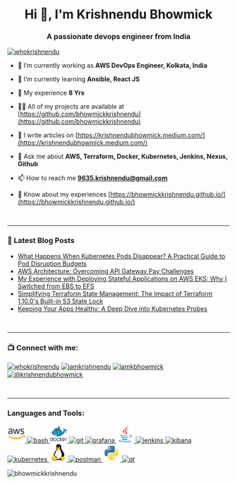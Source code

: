 <h1 align="center">Hi 👋, I'm Krishnendu Bhowmick</h1>
<h3 align="center">A passionate devops engineer from India</h3>

<p align="left"> <a href="https://twitter.com/whokrishnendu" target="blank"><img src="https://img.shields.io/twitter/follow/whokrishnendu?logo=twitter&style=for-the-badge" alt="whokrishnendu" /></a> </p>

- 🔭 I’m currently working as **AWS DevOps Engineer, Kolkata, India**

- 🌱 I’m currently learning **Ansible, React JS**

- 🤝 My experience **8 Yrs**

- 👨‍💻 All of my projects are available at [https://github.com/bhowmickkrishnendu](https://github.com/bhowmickkrishnendu)

- 📝 I write articles on [https://krishnendubhowmick.medium.com/](https://krishnendubhowmick.medium.com/)

- 💬 Ask me about **AWS, Terraform, Docker, Kubernetes, Jenkins, Nexus, Github**

- 📫 How to reach me **9635.krishnendu@gmail.com**

- 📄 Know about my experiences [https://bhowmickkrishnendu.github.io/](https://bhowmickkrishnendu.github.io/)

<br />

---

### 📕 Latest Blog Posts

<!-- BLOG-POST-LIST:START -->
- [What Happens When Kubernetes Pods Disappear? A Practical Guide to Pod Disruption Budgets](https://krishnendubhowmick.medium.com/what-happens-when-kubernetes-pods-disappear-a-practical-guide-to-pod-disruption-budgets-ede7947017b4?source=rss-1dad22fc18ce------2)
- [AWS Architecture: Overcoming API Gateway Pay Challenges](https://blog.devgenius.io/aws-architecture-overcoming-api-gateway-pay-challenges-b677a5abfa1b?source=rss-1dad22fc18ce------2)
- [My Experience with Deploying Stateful Applications on AWS EKS: Why I Switched from EBS to EFS](https://krishnendubhowmick.medium.com/my-experience-with-deploying-stateful-applications-on-aws-eks-why-i-switched-from-ebs-to-efs-ff257ab8745d?source=rss-1dad22fc18ce------2)
- [Simplifying Terraform State Management: The Impact of Terraform 1.10.0&#39;s Built-in S3 State Lock](https://krishnendubhowmick.medium.com/simplifying-terraform-state-management-the-impact-of-terraform-1-10-0s-built-in-s3-state-lock-4cce0880febd?source=rss-1dad22fc18ce------2)
- [Keeping Your Apps Healthy: A Deep Dive into Kubernetes Probes](https://krishnendubhowmick.medium.com/keeping-your-apps-healthy-a-deep-dive-into-kubernetes-probes-c0b13ed87f1c?source=rss-1dad22fc18ce------2)
<!-- BLOG-POST-LIST:END -->
<br />

---

### 📺 Connect with me:

<p align="left">
<a href="https://twitter.com/whokrishnendu" target="blank"><img align="center" src="https://raw.githubusercontent.com/rahuldkjain/github-profile-readme-generator/master/src/images/icons/Social/twitter.svg" alt="whokrishnendu" height="30" width="40" /></a>
<a href="https://linkedin.com/in/iamkrishnendu" target="blank"><img align="center" src="https://raw.githubusercontent.com/rahuldkjain/github-profile-readme-generator/master/src/images/icons/Social/linked-in-alt.svg" alt="iamkrishnendu" height="30" width="40" /></a>
<a href="https://fb.com/iamkbhowmick" target="blank"><img align="center" src="https://raw.githubusercontent.com/rahuldkjain/github-profile-readme-generator/master/src/images/icons/Social/facebook.svg" alt="iamkbhowmick" height="30" width="40" /></a>
<a href="https://medium.com/@krishnendubhowmick" target="blank"><img align="center" src="https://raw.githubusercontent.com/rahuldkjain/github-profile-readme-generator/master/src/images/icons/Social/medium.svg" alt="@krishnendubhowmick" height="30" width="40" /></a>
</p>
<br />

---

### Languages and Tools:
<p align="left"> <a href="https://aws.amazon.com" target="_blank" rel="noreferrer"> <img src="https://raw.githubusercontent.com/devicons/devicon/master/icons/amazonwebservices/amazonwebservices-original-wordmark.svg" alt="aws" width="40" height="40"/> </a> <a href="https://www.gnu.org/software/bash/" target="_blank" rel="noreferrer"> <img src="https://www.vectorlogo.zone/logos/gnu_bash/gnu_bash-icon.svg" alt="bash" width="40" height="40"/> </a> <a href="https://www.docker.com/" target="_blank" rel="noreferrer"> <img src="https://raw.githubusercontent.com/devicons/devicon/master/icons/docker/docker-original-wordmark.svg" alt="docker" width="40" height="40"/> </a> <a href="https://git-scm.com/" target="_blank" rel="noreferrer"> <img src="https://www.vectorlogo.zone/logos/git-scm/git-scm-icon.svg" alt="git" width="40" height="40"/> </a> <a href="https://grafana.com" target="_blank" rel="noreferrer"> <img src="https://www.vectorlogo.zone/logos/grafana/grafana-icon.svg" alt="grafana" width="40" height="40"/> </a> <a href="https://www.java.com" target="_blank" rel="noreferrer"> <img src="https://raw.githubusercontent.com/devicons/devicon/master/icons/java/java-original.svg" alt="java" width="40" height="40"/> </a> <a href="https://www.jenkins.io" target="_blank" rel="noreferrer"> <img src="https://www.vectorlogo.zone/logos/jenkins/jenkins-icon.svg" alt="jenkins" width="40" height="40"/> </a> <a href="https://www.elastic.co/kibana" target="_blank" rel="noreferrer"> <img src="https://www.vectorlogo.zone/logos/elasticco_kibana/elasticco_kibana-icon.svg" alt="kibana" width="40" height="40"/> </a> <a href="https://kubernetes.io" target="_blank" rel="noreferrer"> <img src="https://www.vectorlogo.zone/logos/kubernetes/kubernetes-icon.svg" alt="kubernetes" width="40" height="40"/> </a> <a href="https://www.linux.org/" target="_blank" rel="noreferrer"> <img src="https://raw.githubusercontent.com/devicons/devicon/master/icons/linux/linux-original.svg" alt="linux" width="40" height="40"/> </a> <a href="https://postman.com" target="_blank" rel="noreferrer"> <img src="https://www.vectorlogo.zone/logos/getpostman/getpostman-icon.svg" alt="postman" width="40" height="40"/> </a> <a href="https://www.python.org" target="_blank" rel="noreferrer"> <img src="https://raw.githubusercontent.com/devicons/devicon/master/icons/python/python-original.svg" alt="python" width="40" height="40"/> </a> <a href="https://www.qt.io/" target="_blank" rel="noreferrer"> <img src="https://upload.wikimedia.org/wikipedia/commons/0/0b/Qt_logo_2016.svg" alt="qt" width="40" height="40"/> </a> </p>

<p><img align="center" src="https://github-readme-stats.vercel.app/api/top-langs?username=bhowmickkrishnendu&show_icons=true&locale=en&layout=compact" alt="bhowmickkrishnendu" /></p>

